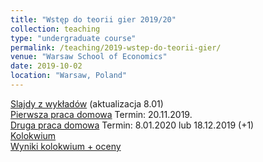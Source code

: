 ```yaml
---
title: "Wstęp do teorii gier 2019/20"
collection: teaching
type: "undergraduate course"
permalink: /teaching/2019-wstep-do-teorii-gier/
venue: "Warsaw School of Economics"
date: 2019-10-02
location: "Warsaw, Poland"
---
```

[Slajdy z wykładów](/wtg/wyklad_z_wtg.pdf) (aktualizacja 8.01)  
[Pierwsza praca domowa](/wtg/WTG_PS1.pdf) Termin: 20.11.2019.  
[Druga praca domowa](/wtg/WTG_PS2.pdf) Termin: 8.01.2020 lub 18.12.2019 (+1)  
[Kolokwium](wtg/WTG_kolokwium.pdf)  
[Wyniki kolokwium + oceny](https://docs.google.com/spreadsheets/d/1bYw6YvvVUTc9H4CvJaKnsaKunJ8ZT9sH4_2-tvx1RiI/edit)   